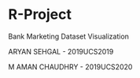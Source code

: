 # R-Project

Bank Marketing Dataset Visualization

ARYAN SEHGAL - 2019UCS2019

M AMAN CHAUDHRY - 2019UCS2020

